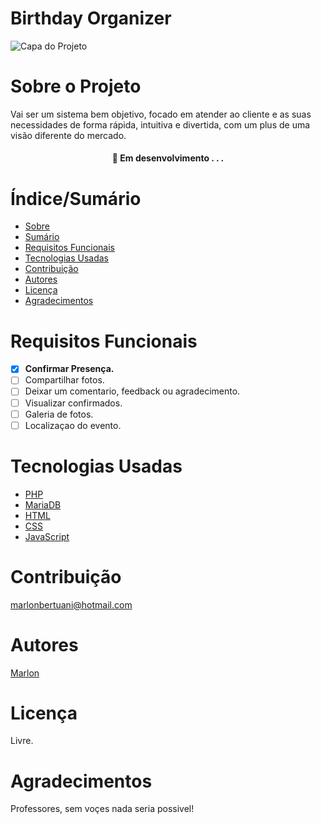 # Birthday Organizer


![Capa do Projeto](https://github.com/marlonbertuani/borganizer/assets/31507265/077e1ba6-fc87-4121-9bb5-21860a3ea713)

# Sobre o Projeto

Vai ser um sistema bem objetivo, focado em atender ao cliente e as suas necessidades de forma rápida, intuitiva e divertida, com um plus de uma visão diferente do mercado.

<h4 align="center"> 
	🚧  Em desenvolvimento . . .
</h4>

# Índice/Sumário

* [Sobre](#sobre-o-projeto)
* [Sumário](#índice/sumário)
* [Requisitos Funcionais](#requisitos-funcionais)
* [Tecnologias Usadas](#tecnologias-usadas)
* [Contribuição](#contribuição)
* [Autores](#autores)
* [Licença](#licença)
* [Agradecimentos](#agradecimentos)


# Requisitos Funcionais 

- [x] **Confirmar Presença.**
- [ ] Compartilhar fotos.
- [ ] Deixar um comentario, feedback ou agradecimento.
- [ ] Visualizar confirmados.
- [ ] Galeria de fotos.
- [ ] Localizaçao do evento.

# Tecnologias Usadas

- [PHP](https://www.php.net/)
- [MariaDB](https://mariadb.org/)
- [HTML](https://www.w3schools.com/html/html_intro.asp)
- [CSS](https://www.w3.org/TR/css-2023/)
- [JavaScript](https://developer.mozilla.org/pt-BR/docs/Web/JavaScript)

# Contribuição

marlonbertuani@hotmail.com

# Autores

[Marlon](https://github.com/marlonbertuani)

# Licença

Livre.

# Agradecimentos

Professores, sem voçes nada seria possivel!
